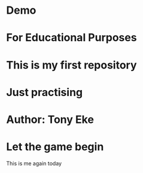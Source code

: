 # Demo
# For Educational Purposes
# This is my first repository
# Just practising
# Author: Tony Eke
# Let the game begin
<be>
This is me again today
